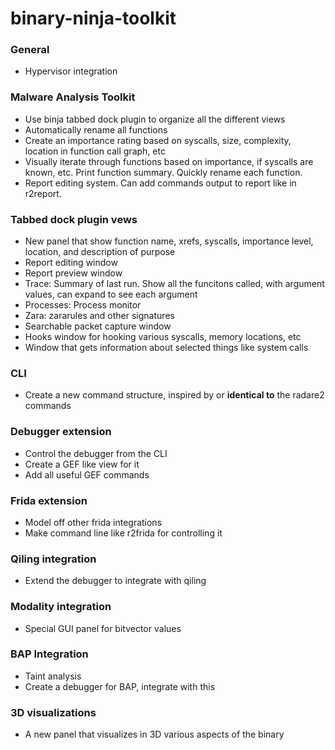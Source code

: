 # binary-ninja-toolkit

### General
 - Hypervisor integration
 
### Malware Analysis Toolkit
 - Use binja tabbed dock plugin to organize all the different views
 - Automatically rename all functions
 - Create an importance rating based on syscalls, size, complexity, location in function call graph, etc
 - Visually iterate through functions based on importance, if syscalls are known, etc. Print function summary. Quickly rename each function.
 - Report editing system. Can add commands output to report like in r2report. 

### Tabbed dock plugin vews
 - New panel that show function name, xrefs, syscalls, importance level, location, and description of purpose
 - Report editing window
 - Report preview window
 - Trace: Summary of last run. Show all the funcitons called, with argument values, can expand to see each argument
 - Processes: Process monitor
 - Zara: zararules and other signatures
 - Searchable packet capture window
 - Hooks window for hooking various syscalls, memory locations, etc
 - Window that gets information about selected things like system calls

### CLI
 - Create a new command structure, inspired by or **identical to** the radare2 commands
 
### Debugger extension
 - Control the debugger from the CLI
 - Create a GEF like view for it
 - Add all useful GEF commands

### Frida extension
 - Model off other frida integrations
 - Make command line like r2frida for controlling it
 
### Qiling integration
 - Extend the debugger to integrate with qiling

### Modality integration
 - Special GUI panel for bitvector values

### BAP Integration
 - Taint analysis
 - Create a debugger for BAP, integrate with this

### 3D visualizations
 - A new panel that visualizes in 3D various aspects of the binary
